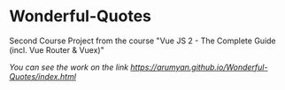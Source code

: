 # Wonderful-Quotes

Second Course Project from the course "Vue JS 2 - The Complete Guide (incl. Vue Router & Vuex)"

*You can see the work on the link https://arumyan.github.io/Wonderful-Quotes/index.html*
